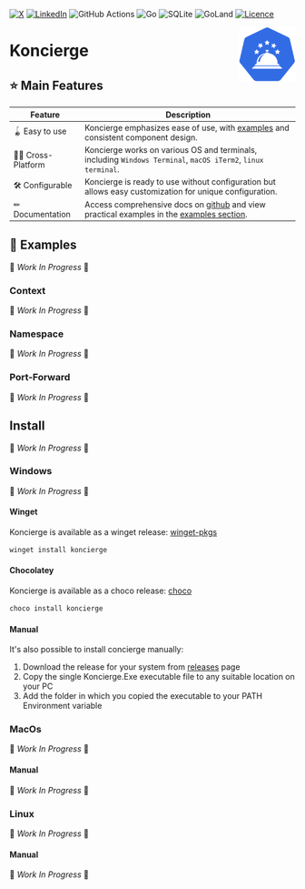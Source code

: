 [![X](https://img.shields.io/badge/X-%23000000.svg?style=for-the-badge&logo=X&logoColor=white)](https://x.com/DavideMaggi)
[![LinkedIn](https://img.shields.io/badge/linkedin-%230077B5.svg?style=for-the-badge&logo=linkedin&logoColor=white)](https://www.linkedin.com/in/davidemaggi )
![GitHub Actions](https://img.shields.io/badge/github%20actions-%232671E5.svg?style=for-the-badge&logo=githubactions&logoColor=white)
![Go](https://img.shields.io/badge/go-%2300ADD8.svg?style=for-the-badge&logo=go&logoColor=white)
![SQLite](https://img.shields.io/badge/sqlite-%2307405e.svg?style=for-the-badge&logo=sqlite&logoColor=white)
![GoLand](https://img.shields.io/badge/GoLand-0f0f0f?&style=for-the-badge&logo=goland&logoColor=white)
[![Licence](https://img.shields.io/github/license/Ileriayo/markdown-badges?style=for-the-badge)](./LICENSE)

<img src="./logo.png" width="100" align="right" alt="logo"/>

# Koncierge



## ⭐ Main Features

| Feature          | Description                                                                                                                                                               |
|------------------|---------------------------------------------------------------------------------------------------------------------------------------------------------------------------|
| 🪀 Easy to use    | Koncierge emphasizes ease of use, with [examples](#-examples) and consistent component design.                                                                            |
| 🤹‍♀️ Cross-Platform | Koncierge works on various OS and terminals, including `Windows Terminal`, `macOS iTerm2`, `linux terminal`.                                                              |
| 🛠 Configurable   | Koncierge is ready to use without configuration but allows easy customization for unique configuration.                                                                   |
| ✏ Documentation  | Access comprehensive docs on [github](https://github.com/davidemaggi/Koncierge/blob/main/README.md) and view practical examples in the [examples section](#-examples). |

## 🧪 Examples
🚧 _Work In Progress_ 🚧
### Context
🚧 _Work In Progress_ 🚧
### Namespace
🚧 _Work In Progress_ 🚧
### Port-Forward
🚧 _Work In Progress_ 🚧
## Install
🚧 _Work In Progress_ 🚧
### Windows
🚧 _Work In Progress_ 🚧
#### Winget
Koncierge is available as a winget release: [winget-pkgs](https://github.com/microsoft/winget-pkgs/tree/master/manifests/d/DavideMaggi/koncierge)
```ps
winget install koncierge
```

#### Chocolatey
Koncierge is available as a choco release: [choco](https://community.chocolatey.org/packages/koncierge)

```ps
choco install koncierge
```

#### Manual
It's also possible to install concierge manually:
1. Download the release for your system from [releases](https://github.com/davidemaggi/Koncierge/releases) page 
2. Copy the single Koncierge.Exe executable file to any suitable location on your PC
3. Add the folder in which you copied the executable to your PATH Environment variable

### MacOs
🚧 _Work In Progress_ 🚧
#### Manual
🚧 _Work In Progress_ 🚧
### Linux
🚧 _Work In Progress_ 🚧
#### Manual
🚧 _Work In Progress_ 🚧